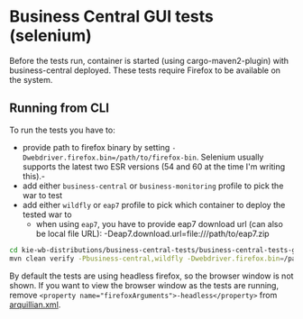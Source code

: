 # Business Central GUI tests (selenium)

Before the tests run, container is started (using cargo-maven2-plugin) with business-central deployed.
These tests require Firefox to be available on the system.

## Running from CLI

To run the tests you have to:
- provide path to firefox binary by setting `-Dwebdriver.firefox.bin=/path/to/firefox-bin`. Selenium usually supports the latest two ESR versions (54 and 60 at the time I'm writing this).- 
- add either `business-central` or `business-monitoring` profile to pick the war to test
- add either `wildfly` or `eap7` profile to pick which container to deploy the tested war to
    - when using `eap7`, you have to provide eap7 download url (can also be local file URL): -Deap7.download.url=file:///path/to/eap7.zip

```bash
cd kie-wb-distributions/business-central-tests/business-central-tests-gui/
mvn clean verify -Pbusiness-central,wildfly -Dwebdriver.firefox.bin=/path/to/firefox/firefox-bin
```

By default the tests are using headless firefox, so the browser window is not shown.
If you want to view the browser window as the tests are running, remove `<property name="firefoxArguments">-headless</property>` from [arquillian.xml](https://github.com/kiegroup/business-central-distributions/blob/master/business-central-tests/business-central-tests-gui/src/test/filtered-resources/arquillian.xml).
